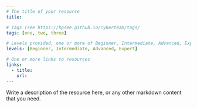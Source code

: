 ```yaml
---
# The title of your resource
title: 

# Tags (see https://hpsee.github.io/cyberteam/tags/
tags: [one, two, three]

# Levels provided, one or more of Beginner, Intermediate, Advanced, Expert
levels: [Beginner, Intermediate, Advanced, Expert]

# One or more links to resources
links: 
  - title:
    url:
---
```


Write a description of the resource here, or any other markdown content that you need.
